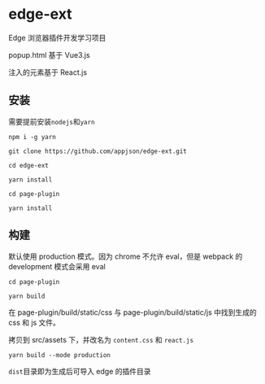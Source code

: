# edge-ext

Edge 浏览器插件开发学习项目

popup.html 基于 Vue3.js

注入的元素基于 React.js

## 安装

需要提前安装`nodejs`和`yarn`

`npm i -g yarn`

```shell
git clone https://github.com/appjson/edge-ext.git

cd edge-ext

yarn install

cd page-plugin

yarn install
```

## 构建

默认使用 production 模式。因为 chrome 不允许 eval，但是 webpack 的 development 模式会采用 eval

```shell
cd page-plugin

yarn build
```

在 page-plugin/build/static/css 与 page-plugin/build/static/js 中找到生成的 css 和 js 文件。

拷贝到 src/assets 下，并改名为 `content.css` 和 `react.js`

```shell
yarn build --mode production
```

`dist`目录即为生成后可导入 edge 的插件目录
